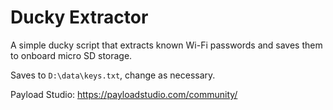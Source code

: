 # Ducky Extractor
A simple ducky script that extracts known Wi-Fi passwords and saves them to onboard micro SD storage.

Saves to `D:\data\keys.txt`, change as necessary.

Payload Studio: https://payloadstudio.com/community/
